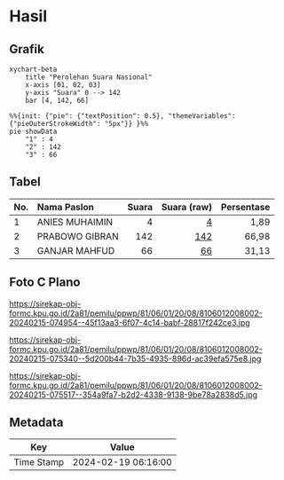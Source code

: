 # Hasil

## Grafik

```mermaid
xychart-beta
    title "Perolehan Suara Nasional"
    x-axis [01, 02, 03]
    y-axis "Suara" 0 --> 142
    bar [4, 142, 66]
```

```mermaid
%%{init: {"pie": {"textPosition": 0.5}, "themeVariables": {"pieOuterStrokeWidth": "5px"}} }%%
pie showData
    "1" : 4
    "2" : 142
    "3" : 66
```

## Tabel

| No. | Nama Paslon    | Suara | Suara (raw) | Persentase |
|:--- |:-------------- | -----:| -----------:| ----------:|
| 1   | ANIES MUHAIMIN | 4     | [4][p-1]    | 1,89       |
| 2   | PRABOWO GIBRAN | 142   | [142][p-2]  | 66,98      |
| 3   | GANJAR MAHFUD  | 66    | [66][p-3]   | 31,13      |


[p-1]: https://github.com/gigit-pemilu/pemilu-2024/blob/main/pilpres/hitung-suara/sub/81-maluku/sub/06-seram-bagian-barat/sub/01-kairatu/sub/2008-kamarian/sub/002-tps/sub/paslon-1.txt
[p-2]: https://github.com/gigit-pemilu/pemilu-2024/blob/main/pilpres/hitung-suara/sub/81-maluku/sub/06-seram-bagian-barat/sub/01-kairatu/sub/2008-kamarian/sub/002-tps/sub/paslon-2.txt
[p-3]: https://github.com/gigit-pemilu/pemilu-2024/blob/main/pilpres/hitung-suara/sub/81-maluku/sub/06-seram-bagian-barat/sub/01-kairatu/sub/2008-kamarian/sub/002-tps/sub/paslon-3.txt

## Foto C Plano

https://sirekap-obj-formc.kpu.go.id/2a81/pemilu/ppwp/81/06/01/20/08/8106012008002-20240215-074954--45f13aa3-6f07-4c14-babf-28817f242ce3.jpg

https://sirekap-obj-formc.kpu.go.id/2a81/pemilu/ppwp/81/06/01/20/08/8106012008002-20240215-075340--5d200b44-7b35-4935-896d-ac39efa575e8.jpg

https://sirekap-obj-formc.kpu.go.id/2a81/pemilu/ppwp/81/06/01/20/08/8106012008002-20240215-075517--354a9fa7-b2d2-4338-9138-9be78a2838d5.jpg


## Metadata

| Key        | Value               |
| ---------- | ------------------- |
| Time Stamp | 2024-02-19 06:16:00 |




